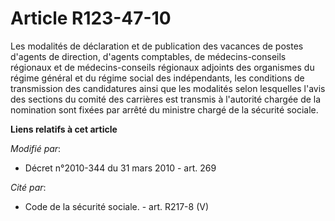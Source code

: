 # Article R123-47-10

Les modalités de déclaration et de publication des vacances de postes d'agents de direction, d'agents comptables, de
médecins-conseils régionaux et de médecins-conseils régionaux adjoints des organismes du régime général et du régime social
des indépendants, les conditions de transmission des candidatures ainsi que les modalités selon lesquelles l'avis des
sections du comité des carrières est transmis à l'autorité chargée de la nomination sont fixées par arrêté du ministre chargé
de la sécurité sociale.

**Liens relatifs à cet article**

_Modifié par_:

  - Décret n°2010-344 du 31 mars 2010 - art. 269

_Cité par_:

  - Code de la sécurité sociale. - art. R217-8 (V)
